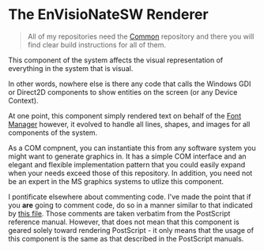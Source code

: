 # The EnVisioNateSW Renderer

>All of my repositories need the [Common](https://github.com/ntclark/Common) repository and there you will find clear 
build instructions for all of them.

This component of the system affects the visual representation of everything in the system that is visual.

In other words, nowhere else is there any code that calls the Windows GDI or Direct2D components to show entities on the screen (or any Device Context).

At one point, this component simply rendered text on behalf of the [Font Manager](../EnVisioNateSW_FontManager) however, it evolved to handle all lines, shapes, and images for all components of the system.

As a COM compnent, you can instantiate this from any software system you might want to generate graphics in. It has a simple COM interface and an elegant and flexible
implementation pattern that you could easily expand when your needs exceed those of this repository.
In addition, you need not be an expert in the MS graphics systems to utlize this component.

I pontificate elsewhere about commenting code. I've made the point that if you **are** going to comment code, do so in a manner similar to that 
indicated by [this file](./COM%20Interfaces/IGraphicElements_Paths.cpp).
Those comments are taken verbatim from the PostScript reference manual. However, that does not mean that this component is 
geared solely toward rendering PostScript - it only means that the usage of this component is the same as that described in the PostScript manuals.
